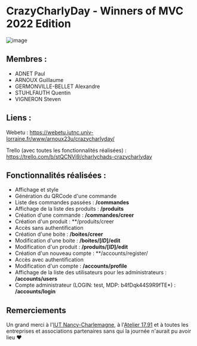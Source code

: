# CrazyCharlyDay - Winners of MVC 2022 Edition

![image](https://user-images.githubusercontent.com/37373941/157967402-c2ab3f05-bd97-4ddc-a041-993ff4d92d46.png)

## Membres : 

- ADNET Paul 
- ARNOUX Guillaume
- GERMONVILLE-BELLET Alexandre
- STUHLFAUTH Quentin
- VIGNERON Steven

## Liens :

Webetu : https://webetu.iutnc.univ-lorraine.fr/www/arnoux23u/crazycharlyday/

Trello (avec toutes les fonctionnalités réalisées) : https://trello.com/b/stQCNVi9/charlychads-crazycharlyday

## Fonctionnalités réalisées : 

- Affichage et style
- Génération du QRCode d'une commande
- Liste des commandes passées : **/commandes**
- Affichage de la liste des produits : **/produits**
- Création d'une commande : **/commandes/creer**
- Création d'un produit : **/produits/creer
- Accès sans authentification
- Création d'une boite : **/boites/creer**
- Modification d'une boite : **/boites/[*ID*]/edit**
- Modification d'un produit : **/produits/[*ID*]/edit**
- Création d'un nouveau compte : **/accounts/register/
- Accès avec authentification
- Modification d'un compte : **/accounts/profile**
- Affichage de la liste des utilisateurs pour les administrateurs : **/accounts/users**
- Compte administrateur (LOGIN: test, MDP: b4fDqk44S9R9fTE*) : **/accounts/login**

## Remerciements

Un grand merci à l'[IUT Nancy-Charlemagne](https://iut-charlemagne.univ-lorraine.fr/), à l'[Atelier 17.91](https://www.atelier1791.fr/) et à toutes les entreprises et associations partenaires sans qui la journée n'aurait pu avoir lieu ❤️
